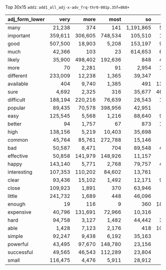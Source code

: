 Top 30x15 `add1`: `add1_all_adj-x-adv_frq-thr0-001p.35f=868+`

| adj_form_lower   |    very |    more |    most |        so |     not |      as |     too |   really |    much |   pretty |    less |    n't |    even |    also |   quite |
|:-----------------|--------:|--------:|--------:|----------:|--------:|--------:|--------:|---------:|--------:|---------:|--------:|-------:|--------:|--------:|--------:|
| many             |  21,238 |     374 |     141 | 1,191,865 |  58,443 | 434,632 | 450,195 |      519 |     202 |       55 |      55 |    581 |   5,311 |   1,133 |     231 |
| important        | 359,611 | 306,605 | 748,534 |   105,510 |  17,352 | 102,824 |  12,880 |   72,176 |   1,827 |    6,595 |  25,153 |  7,072 |     659 |  67,119 |   5,671 |
| good             | 507,500 |  18,903 |   5,208 |   153,197 |  96,144 | 235,349 |  59,684 |  260,282 |  14,344 |  243,693 |   2,545 | 34,204 |   2,335 |  20,519 |  27,614 |
| much             |  42,366 |     103 |      23 |   614,653 |  66,411 | 355,369 | 583,185 |    3,067 |     285 |   57,885 |      16 | 13,684 |   1,000 |     408 |      88 |
| likely           |  35,900 | 498,402 | 192,636 |       848 |  46,859 |  31,821 |   1,197 |      467 |     260 |    1,313 | 139,539 | 17,794 |     847 |  16,796 |   7,420 |
| more             |      70 |   2,281 |      91 |     2,954 |  17,642 |   2,852 |      53 |    4,562 | 355,656 |       15 |     940 |    697 | 199,528 |   2,644 |      70 |
| different        | 233,009 |  12,238 |   1,365 |    39,347 |   4,025 |   9,297 |   5,199 |    6,546 |  44,252 |    2,141 |     199 |    793 |     350 |   3,713 |  43,185 |
| available        |     404 |   9,740 |   1,385 |       491 | 132,372 |   1,880 |     278 |      553 |     980 |       33 |   1,979 | 20,869 |   2,228 | 114,568 |     118 |
| sure             |   4,692 |   2,325 |     316 |    35,677 | 467,214 |   3,901 |   8,715 |   20,126 |     342 |   84,367 |   2,359 | 92,561 |  14,872 |   2,044 |  36,321 |
| difficult        | 188,194 | 220,216 |  76,639 |    26,543 |  19,842 |  16,042 |  27,939 |   18,780 |     639 |    5,650 |   5,468 |  5,779 |     785 |   4,196 |  15,490 |
| popular          |  89,435 |  70,578 | 398,956 |    42,951 |   4,559 |  15,227 |   2,154 |    5,023 |   1,306 |    3,215 |   8,845 |  1,789 |     299 |   7,181 |  11,717 |
| easy             | 125,545 |   5,568 |   1,216 |    88,640 |  95,491 |  73,234 |  40,466 |   29,584 |     817 |   31,789 |   1,833 | 37,639 |     521 |   9,938 |  18,251 |
| better           |      94 |   1,757 |      67 |       873 |  13,541 |   1,991 |      31 |    1,771 | 295,225 |       17 |      93 |  1,820 | 138,887 |   2,808 |     172 |
| high             | 138,156 |   5,219 |  10,403 |    35,698 |   5,770 |  68,043 |  78,088 |   11,042 |     577 |   13,003 |     529 |  2,393 |     285 |   5,024 |  10,240 |
| common           |  45,764 |  85,761 | 272,788 |    15,146 |   7,176 |  11,389 |  10,440 |    1,532 |     917 |    7,187 |  16,524 |  1,348 |     223 |   6,226 |  14,327 |
| bad              |  50,587 |   8,471 |     704 |    89,548 |  45,133 |  70,770 |  82,160 |   49,478 |   1,676 |   20,389 |   1,744 | 19,969 |     510 |   1,521 |   1,850 |
| effective        |  50,858 | 141,979 | 148,926 |    11,157 |   7,562 |  27,813 |     592 |    4,533 |     509 |    2,079 |  17,455 |  2,101 |     304 |   3,942 |   4,781 |
| happy            | 143,140 |   5,771 |   2,768 |    79,757 |  47,887 |  11,817 |  16,448 |   37,940 |     548 |   12,491 |   3,131 | 20,153 |     603 |   6,717 |  14,215 |
| interesting      | 107,353 | 110,202 |  84,602 |    13,761 |   2,895 |   7,991 |   1,122 |   42,589 |     810 |   11,927 |   6,632 |  1,529 |     463 |   9,553 |  12,683 |
| clear            |  93,436 |  15,102 |   1,492 |    12,171 |  91,592 |  13,450 |   2,576 |    5,767 |     539 |   29,903 |  10,242 | 19,229 |   1,775 |   7,347 |  20,271 |
| close            | 109,923 |   1,891 |     370 |    63,946 |   6,761 |  64,264 |  56,711 |   14,009 |     299 |   20,804 |     307 |  3,565 |  24,230 |   4,915 |   6,396 |
| little           | 241,732 |   1,689 |     448 |    46,096 |     280 |  72,005 |  61,311 |    1,737 |      80 |    8,095 |      58 |     53 |     607 |     117 |     277 |
| enough           |      19 |     116 |       9 |       360 | 181,792 |     260 |      15 |    1,774 |     119 |    1,621 |      32 | 78,427 |   1,949 |     424 |   6,605 |
| expensive        |  40,796 | 131,691 |  72,966 |    10,316 |   3,398 |   5,835 |  41,278 |    4,963 |     385 |    3,296 |  57,376 |    888 |     146 |   1,674 |   8,397 |
| hard             |  94,758 |   3,127 |   1,482 |    44,442 |  33,574 |   4,658 |  36,276 |   56,618 |   2,263 |   14,770 |     681 | 11,417 |     823 |   5,044 |   6,593 |
| able             |   1,428 |   7,123 |   2,176 |       418 | 107,208 |     492 |      46 |    3,177 |     233 |       32 |   7,785 | 58,611 |   7,144 |  28,230 |   1,552 |
| simple           |  92,247 |   9,438 |   6,192 |    35,163 |   4,549 |  90,409 |   6,560 |   12,780 |     274 |   27,982 |     451 |  1,619 |     652 |   1,554 |  20,837 |
| powerful         |  43,495 |  97,670 | 148,780 |    23,156 |   1,595 |  14,148 |   6,943 |    5,579 |     227 |    3,558 |   6,553 |    646 |     131 |     636 |   2,486 |
| successful       |  49,565 |  46,543 | 112,289 |    23,804 |   7,616 |  13,760 |   1,494 |    3,311 |     167 |    2,597 |   7,477 |  2,433 |     218 |   1,238 |   4,459 |
| small            | 116,475 |   4,476 |   5,911 |    28,912 |   1,909 |  19,090 |  73,247 |    7,130 |     238 |    7,048 |     128 |    491 |   2,057 |     995 |   8,897 |
